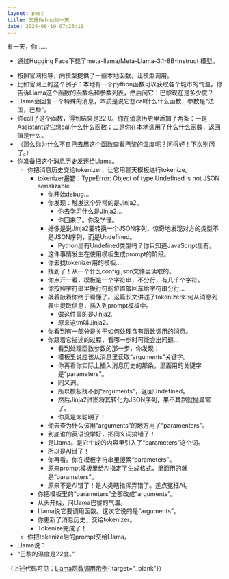 ```yaml
---
layout: post
title: 又是Debug的一天
date: 2024-08-19 07:23:11
---
```


有一天，你……

- 通过Hugging Face下载了meta-llama/Meta-Llama-3.1-8B-Instruct 模型。
<!--more-->
- 按照官网指导，向模型提供了一些本地函数，让模型调用。
- 比如官网上的这个例子：本地有一个python函数可以获取各个城市的气温，你告诉Llama这个函数的函数名和参数列表，然后问它：巴黎现在是多少度？
- Llama会回复一个特殊的消息，本质是说它想call什么什么函数，参数是“法国，巴黎”。
- 你call了这个函数，得到结果是22.0。你在消息历史里添加了两条：一是Assistant说它想call什么什么函数；二是你在本地调用了什么什么函数，返回值是什么。
- （那么你为什么不自己去用这个函数查看巴黎的温度呢？问得好！下次别问了。）
- 你准备把这个消息历史发还给Llama。
  - 你把消息历史交给tokenizer，让它用聊天模板进行tokenize。
    - tokenizer报错：TypeError: Object of type Undefined is not JSON serializable
      - 你开始debug...
      - 你发现：触发这个异常的是Jinja2。
        - 你去学习什么是Jinja2...
        - 你回来了。你没学懂。
      - 好像是说Jinja2要转换一个JSON序列，惊奇地发现对方的类型不是JSON序列，而是Undefined。
        - Python里有Undefined类型吗？你只知道JavaScript里有。
      - 这件事情发生在使用模板生成prompt的阶段。
      - 你去找tokenizer用的模板...
      - 找到了！从一个什么config.json文件里读取的。
      - 你点开一看，模板是一个字符串，不分行，有几千个字符。
      - 你按照字符串里换行符的位置敲回车给字符串分行...
      - 敲着敲着你终于看懂了。这篇长文讲述了tokenizer如何从消息列表中提取信息，插入到prompt模板中。
        - 做这件事的是Jinja2.
        - 原来这tm叫Jinja2。
      - 你看到有一部分是关于如何处理含有函数调用的消息。
      - 你跟着它描述的过程，看哪一步时可能会出问题...
        - 看到处理函数参数的那一步，你发现：
        - 模板里说应该从消息里读取“arguments”关键字。
        - 你再看你实际上插入消息历史的那条，里面用的关键字是“parameters”。
        - 同义词。
        - 所以模板找不到“arguments”，返回Undefined。
        - 然后Jinja2试图将其转化为JSON序列，果不其然就抛异常了。
        - 你真是太聪明了！
      - 你去查为什么该用“arguments”的地方用了“paramenters”。
      - 到底谁的英语没学好，把同义词搞错了！
      - 是Llama。是它生成的内容里引入了“parameters”这个词。
      - 所以是AI错了！
      - 你再看。你在模板字符串里搜索“parameters”。
      - 原来prompt模板里给AI指定了生成格式，里面用的就是“parameters”。
      - 原来不是AI错了！是人类瞎指挥弄错了。差点冤枉AI。
    - 你把模板里的“parameters”全部改成“arguments”。
    - 从头开始，问Llama巴黎的气温。
    - Llama说它要调用函数。这次它说的是“arguments”。
    - 你更新了消息历史，交给tokenizer。
    - Tokenize完成了！
  - 你把tokenize后的prompt交给Llama。
- Llama说：
- “巴黎的温度是22度。”

（上述代码可见：[Llama函数调用示例](https://gist.github.com/ZTGeng/39f8f46468d626db1d55f2f3a68c11b2){:target="_blank"}）